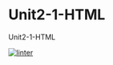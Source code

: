 # Unit2-1-HTML
Unit2-1-HTML

[![linter](https://github.com/BigGuyAlex/Unit2-1-HTML/workflows/linter/badge.svg)](https://github.com/marketplace/actions/super-linter)  
